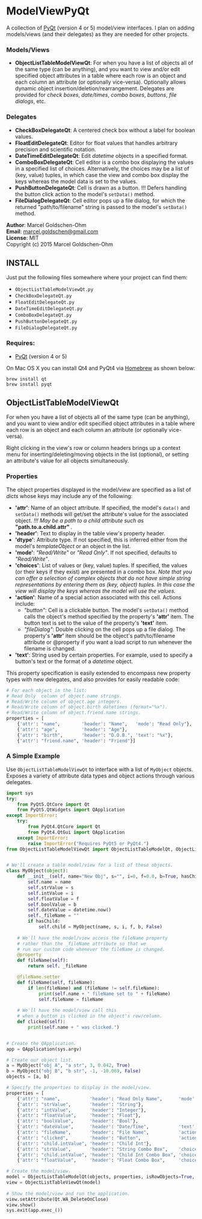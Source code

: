 # ModelViewPyQt

A collection of [PyQt](https://www.riverbankcomputing.com/software/pyqt/intro) (version 4 or 5) model/view interfaces. I plan on adding models/views (and their delegates) as they are needed for other projects.

### Models/Views

* **ObjectListTableModelViewQt**: For when you have a list of objects all of the same type (can be anything), and you want to view and/or edit specified object attributes in a table where each row is an object and each column an attribute (or optionally vice-versa). Optionally allows dynamic object insertion/deletion/rearrangement. Delegates are provided for *check boxes*, *date/times*, *combo boxes*, *buttons*, *file dialogs*, etc.

### Delegates

* **CheckBoxDelegateQt**: A centered check box without a label for boolean values.
* **FloatEditDelegateQt**: Editor for float values that handles arbitrary precision and scientific notation.
* **DateTimeEditDelegateQt**: Edit *datetime* objects in a specified format.
* **ComboBoxDelegateQt**: Cell editor is a combo box displaying the values in a specified list of choices. Alternatively, the choices may be a list of (key, value) tuples, in which case the   view and combo box display the keys whereas the model data is set to the values.
* **PushButtonDelegateQt**: Cell is drawn as a button. !!! Defers handling the button click action to the model's `setData()` method.
* **FileDialogDelegateQt**: Cell editor pops up a file dialog, for which the returned "path/to/filename" string is passed to the model's `setData()` method.

**Author**: Marcel Goldschen-Ohm  
**Email**:  <marcel.goldschen@gmail.com>  
**License**: MIT  
Copyright (c) 2015 Marcel Goldschen-Ohm  

## INSTALL

Just put the following files somewhere where your project can find them:

* `ObjectListTableModelViewQt.py`
* `CheckBoxDelegateQt.py`
* `FloatEditDelegateQt.py`
* `DateTimeEditDelegateQt.py`
* `ComboBoxDelegateQt.py`
* `PushButtonDelegateQt.py`
* `FileDialogDelegateQt.py`

### Requires:

* [PyQt](https://www.riverbankcomputing.com/software/pyqt/intro) (version 4 or 5)

On Mac OS X you can install Qt4 and PyQt4 via [Homebrew](http://brew.sh) as shown below:

    brew install qt
    brew install pyqt

## ObjectListTableModelViewQt

For when you have a list of objects all of the same type (can be anything), and you want to view and/or edit specified object attributes in a table where each row is an object and each column an attribute (or optionally vice-versa).

Right clicking in the view's row or column headers brings up a context menu for inserting/deleting/moving objects
in the list (optional), or setting an attribute's value for all objects simultaneously.

### Properties

The object properties displayed in the model/view are specified as a list of *dicts* whose keys may include any of the following:

* **'attr'**: Name of an object attribute. If specified, the model's `data()` and `setData()` methods will get/set the attribute's value for the associated object. *!!! May be a path to a child attribute such as* **"path.to.a.child.attr"** *.*
* **'header'**: Text to display in the table view's property header.
* **'dtype'**: Attribute type. If not specified, this is inferred either from the model's *templateObject* or an object in the list.
* **'mode'**: *"Read/Write"* or *"Read Only"*. If not specified, defaults to *"Read/Write"*.
* **'choices'**: List of values or (key, value) tuples. If specified, the values (or their keys if they exist) are presented in a combo box. *Note that you can offer a selection of complex objects that do not have simple string representations by entering them as (key, object) tuples. In this case the view will display the keys whereas the model will use the values.*
* **'action'**: Name of a special action associated with this cell. Actions include:
    * *"button"*: Cell is a clickable button. The model's `setData()` method calls the object's method specified by the property's **'attr'** item. The button text is set to the value of the property's **'text'** item.
    * *"fileDialog"*: Double clicking on the cell pops up a file dialog. The property's **'attr'** item should be the object's path/to/filename attribute or @property if you want a load script to run whenever the filename is changed.
* **'text'**: String used by certain properties. For example, used to specify a button's text or the format of a *datetime* object.

This property specification is easily extended to encompass new property types with new delegates, and also provides for easily readable code:

```python
# For each object in the list:
# Read Only  column of object.name strings.
# Read/Write column of object.age integers.
# Read/Write column of object.birth datetimes (format="%x").
# Read/Write column of object.friend.name strings.
properties = [
    {'attr': "name",        'header': "Name",   'mode': "Read Only"},
    {'attr': "age",         'header': "Age"},
    {'attr': "birth",       'header': "D.O.B.", 'text': "%x"},
    {'attr': "friend.name", 'header': "Friend"}]  
```

### A Simple Example

Use `ObjectListTableModelViewQt` to interface with a list of `MyObject` objects. Exposes a variety of attribute data types and object actions through various delegates.

```python
import sys
try:
    from PyQt5.QtCore import Qt
    from PyQt5.QtWidgets import QApplication
except ImportError:
    try:
        from PyQt4.QtCore import Qt
        from PyQt4.QtGui import QApplication
    except ImportError:
        raise ImportError("Requires PyQt5 or PyQt4.")
from ObjectListTableModelViewQt import ObjectListTableModelQt, ObjectListTableViewQt


# We'll create a table model/view for a list of these objects.
class MyObject(object):
    def __init__(self, name="New Obj", s="", i=0, f=0.0, b=True, hasChild=True):
        self.name = name
        self.strValue = s
        self.intValue = i
        self.floatValue = f
        self.boolValue = b
        self.dateValue = datetime.now()
        self._fileName = ""
        if hasChild:
            self.child = MyObject(name, s, i, f, b, False)
    
    # We'll have the model/view access the fileName property
    # rather than the _fileName attribute so that we
    # run our custom code whenever the fileName is changed.
    @property
    def fileName(self):
        return self. _fileName

    @fileName.setter
    def fileName(self, fileName):
        if len(fileName) and (fileName != self.fileName):
            print(self.name + " fileName set to " + fileName)
            self.fileName = fileName
    
    # We'll have the model/view call this
    # when a button is clicked in the object's row/column.
    def clicked(self):
        print(self.name + " was clicked.")


# Create the QApplication.
app = QApplication(sys.argv)

# Create our object list.
a = MyObject("obj A", "a str", 3, 0.042, True)
b = MyObject("obj B", "b str", -1, -10.069, False)
objects = [a, b]

# Specify the properties to display in the model/view.
properties = [
    {'attr': "name",           'header': "Read Only Name",      'mode': "Read Only"},
    {'attr': "strValue",       'header': "String"},
    {'attr': "intValue",       'header': "Integer"},
    {'attr': "floatValue",     'header': "Float"},
    {'attr': "boolValue",      'header': "Bool"},
    {'attr': "dateValue",      'header': "Date/Time",           'text': "%c"},
    {'attr': "fileName",       'header': "File Name",           'action': "fileDialog"},
    {'attr': "clicked",        'header': "Button",              'action': "button",  'text': "Click Me!"},
    {'attr': "child.intValue", 'header': "Child Int"},
    {'attr': "strValue",       'header': "String Combo Box",    'choices': ['First Choice', 'Second Choice']},
    {'attr': "child.intValue", 'header': "Child Int Combo Box", 'choices': [42, 82]},
    {'attr': "floatValue",     'header': "Float Combo Box",     'choices': [('Pi', 3.14), ('-Pi', -3.14)]}]

# Create the model/view.
model = ObjectListTableModelQt(objects, properties, isRowObjects=True, isDynamic=True, templateObject=MyObject())
view = ObjectListTableViewQt(model)
    
# Show the model/view and run the application.
view.setAttribute(Qt.WA_DeleteOnClose)
view.show()
sys.exit(app.exec_())
```
